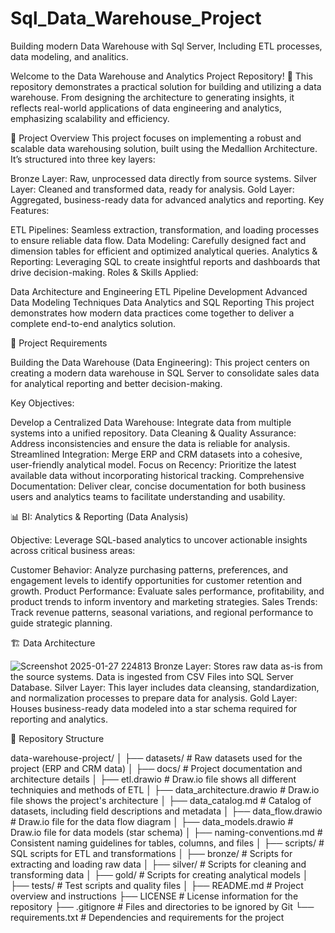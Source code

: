 # Sql_Data_Warehouse_Project
Building modern Data Warehouse with Sql Server, Including ETL processes, data modeling, and analitics.

Welcome to the Data Warehouse and Analytics Project Repository! 🚀
This repository demonstrates a practical solution for building and utilizing a data warehouse. From designing the architecture to generating insights, it reflects real-world applications of data engineering and analytics, emphasizing scalability and efficiency.


📖 Project Overview
This project focuses on implementing a robust and scalable data warehousing solution, built using the Medallion Architecture. It’s structured into three key layers:

Bronze Layer: Raw, unprocessed data directly from source systems.
Silver Layer: Cleaned and transformed data, ready for analysis.
Gold Layer: Aggregated, business-ready data for advanced analytics and reporting.
Key Features:

ETL Pipelines: Seamless extraction, transformation, and loading processes to ensure reliable data flow.
Data Modeling: Carefully designed fact and dimension tables for efficient and optimized analytical queries.
Analytics & Reporting: Leveraging SQL to create insightful reports and dashboards that drive decision-making.
Roles & Skills Applied:

Data Architecture and Engineering
ETL Pipeline Development
Advanced Data Modeling Techniques
Data Analytics and SQL Reporting
This project demonstrates how modern data practices come together to deliver a complete end-to-end analytics solution.



🚀 Project Requirements

Building the Data Warehouse (Data Engineering):
This project centers on creating a modern data warehouse in SQL Server to consolidate sales data for analytical reporting and better decision-making.

Key Objectives:

Develop a Centralized Data Warehouse: Integrate data from multiple systems into a unified repository.
Data Cleaning & Quality Assurance: Address inconsistencies and ensure the data is reliable for analysis.
Streamlined Integration: Merge ERP and CRM datasets into a cohesive, user-friendly analytical model.
Focus on Recency: Prioritize the latest available data without incorporating historical tracking.
Comprehensive Documentation: Deliver clear, concise documentation for both business users and analytics teams to facilitate understanding and usability.



📊 BI: Analytics & Reporting (Data Analysis)

Objective:
Leverage SQL-based analytics to uncover actionable insights across critical business areas:

Customer Behavior: Analyze purchasing patterns, preferences, and engagement levels to identify opportunities for customer retention and growth.
Product Performance: Evaluate sales performance, profitability, and product trends to inform inventory and marketing strategies.
Sales Trends: Track revenue patterns, seasonal variations, and regional performance to guide strategic planning.


🏗️ Data Architecture

![Screenshot 2025-01-27 224813](https://github.com/user-attachments/assets/341b4b31-de2c-4e7e-85a8-435e19e4ba59)
Bronze Layer: Stores raw data as-is from the source systems. Data is ingested from CSV Files into SQL Server Database.
Silver Layer: This layer includes data cleansing, standardization, and normalization processes to prepare data for analysis.
Gold Layer: Houses business-ready data modeled into a star schema required for reporting and analytics.


📂 Repository Structure

data-warehouse-project/
│
├── datasets/                           # Raw datasets used for the project (ERP and CRM data)
│
├── docs/                               # Project documentation and architecture details
│   ├── etl.drawio                      # Draw.io file shows all different techniquies and methods of ETL
│   ├── data_architecture.drawio        # Draw.io file shows the project's architecture
│   ├── data_catalog.md                 # Catalog of datasets, including field descriptions and metadata
│   ├── data_flow.drawio                # Draw.io file for the data flow diagram
│   ├── data_models.drawio              # Draw.io file for data models (star schema)
│   ├── naming-conventions.md           # Consistent naming guidelines for tables, columns, and files
│
├── scripts/                            # SQL scripts for ETL and transformations
│   ├── bronze/                         # Scripts for extracting and loading raw data
│   ├── silver/                         # Scripts for cleaning and transforming data
│   ├── gold/                           # Scripts for creating analytical models
│
├── tests/                              # Test scripts and quality files
│
├── README.md                           # Project overview and instructions
├── LICENSE                             # License information for the repository
├── .gitignore                          # Files and directories to be ignored by Git
└── requirements.txt                    # Dependencies and requirements for the project


